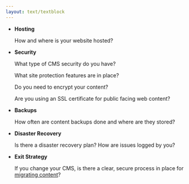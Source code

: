 ```yaml
---
layout: text/textblock
---
```


- **Hosting** 

    How and where is your website hosted?


- **Security** 

    What type of CMS security do you have?
    
    What site protection features are in place?
    
    Do you need to encrypt your content?
    
    Are you using an SSL certificate for public facing web content?


- **Backups** 

    How often are content backups done and where are they stored?


- **Disaster Recovery** 

    Is there a disaster recovery plan?
    How are issues logged by you?


- **Exit Strategy** 

    If you change your CMS, is there a clear, secure process in place for [migrating content](/content-strategy/content-management-system/optimise-cms/#exit-strategy-and-migrating-content)?
